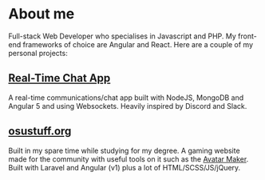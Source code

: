 # About me
Full-stack Web Developer who specialises in Javascript and PHP. My front-end frameworks of choice are Angular and React. Here are a couple of my personal projects:

## [Real-Time Chat App](https://github.com/Hughp135/angular-5-chat-app)
A real-time communications/chat app built with NodeJS, MongoDB and Angular 5 and using Websockets. Heavily inspired by Discord and Slack.

## [osustuff.org](https://www.osustuff.org)
Built in my spare time while studying for my degree. A gaming website made for the community with useful tools on it such as the [Avatar Maker](https://www.osustuff.org/avatar-maker). Built with Laravel and Angular (v1) plus a lot of HTML/SCSS/JS/jQuery.

